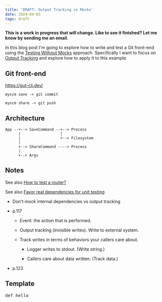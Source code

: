 ```yaml
---
title: 'DRAFT: Output Tracking vs Mocks'
date: 2024-04-03
tags: draft
---
```


**This is a work in progress that will change. Like to see it finished? Let me know by sending me an email.**

In this blog post I'm going to explore how to write and test a Git front-end
using the [Testing Without
Mocks](https://www.jamesshore.com/v2/projects/nullables/testing-without-mocks)
approach. Specifically I want to focus on [Output
Tracking](https://www.jamesshore.com/v2/projects/nullables/testing-without-mocks#output-tracking)
and explore how to apply it to this example.

## Git front-end

https://gut-cli.dev/

```
myscm save -> git commit

myscm share -> git push
```

## Architecture

```
App --+--> SaveCommand --+--> Process
      |                  |
      |                  +--> Filesystem
      |
      +--> ShareCommand ----> Process
      |
      +--> Args
```

## Notes

See also [How to test a router?](/writing/how-to-test-a-router/index.html)

See also [Favor real dependencies for unit
testing](https://stackoverflow.blog/2022/01/03/favor-real-dependencies-for-unit-testing/)

* Don't mock internal dependencies vs output tracking

* p.117

    * Event: the action that is performed.

    * Output tracking (invisible writes). Write to external system.

    * Track writes in terms of behaviors your callers care about.

        * Logger writes to stdout. (Write string.)

        * Callers care about data written. (Track data.)

* p.123

## Template

<div class="rliterate-code"><div class="rliterate-code-body"><div class="highlight"><pre><span></span><span class="k">def</span> <span class="nf">hello</span>
</pre></div>
</div></div>